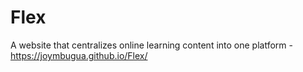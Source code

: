 # Flex
A website that centralizes online learning content into one platform - https://joymbugua.github.io/Flex/

